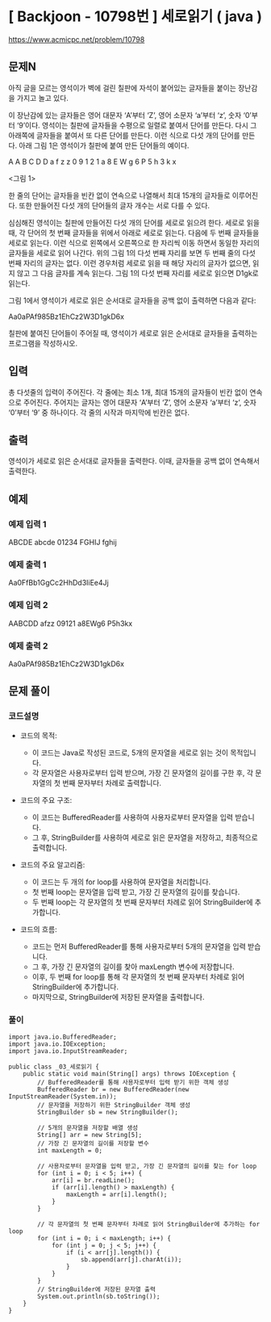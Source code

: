 





# \[ Backjoon - 10798번 \] 세로읽기 ( java )

https://www.acmicpc.net/problem/10798

## 문제N
아직 글을 모르는 영석이가 벽에 걸린 칠판에 자석이 붙어있는 글자들을 붙이는 장난감을 가지고 놀고 있다. 

이 장난감에 있는 글자들은 영어 대문자 ‘A’부터 ‘Z’, 영어 소문자 ‘a’부터 ‘z’, 숫자 ‘0’부터 ‘9’이다. 영석이는 칠판에 글자들을 수평으로 일렬로 붙여서 단어를 만든다. 다시 그 아래쪽에 글자들을 붙여서 또 다른 단어를 만든다. 이런 식으로 다섯 개의 단어를 만든다. 아래 그림 1은 영석이가 칠판에 붙여 만든 단어들의 예이다. 

A A B C D D
a f z z 
0 9 1 2 1
a 8 E W g 6
P 5 h 3 k x

<그림 1>

한 줄의 단어는 글자들을 빈칸 없이 연속으로 나열해서 최대 15개의 글자들로 이루어진다. 또한 만들어진 다섯 개의 단어들의 글자 개수는 서로 다를 수 있다. 

심심해진 영석이는 칠판에 만들어진 다섯 개의 단어를 세로로 읽으려 한다. 세로로 읽을 때, 각 단어의 첫 번째 글자들을 위에서 아래로 세로로 읽는다. 다음에 두 번째 글자들을 세로로 읽는다. 이런 식으로 왼쪽에서 오른쪽으로 한 자리씩 이동 하면서 동일한 자리의 글자들을 세로로 읽어 나간다. 위의 그림 1의 다섯 번째 자리를 보면 두 번째 줄의 다섯 번째 자리의 글자는 없다. 이런 경우처럼 세로로 읽을 때 해당 자리의 글자가 없으면, 읽지 않고 그 다음 글자를 계속 읽는다. 그림 1의 다섯 번째 자리를 세로로 읽으면 D1gk로 읽는다. 

그림 1에서 영석이가 세로로 읽은 순서대로 글자들을 공백 없이 출력하면 다음과 같다:

Aa0aPAf985Bz1EhCz2W3D1gkD6x

칠판에 붙여진 단어들이 주어질 때, 영석이가 세로로 읽은 순서대로 글자들을 출력하는 프로그램을 작성하시오.

## 입력

총 다섯줄의 입력이 주어진다. 각 줄에는 최소 1개, 최대 15개의 글자들이 빈칸 없이 연속으로 주어진다. 주어지는 글자는 영어 대문자 ‘A’부터 ‘Z’, 영어 소문자 ‘a’부터 ‘z’, 숫자 ‘0’부터 ‘9’ 중 하나이다. 각 줄의 시작과 마지막에 빈칸은 없다.

## 출력

영석이가 세로로 읽은 순서대로 글자들을 출력한다. 이때, 글자들을 공백 없이 연속해서 출력한다.

## 예제
### 예제 입력 1

ABCDE
abcde
01234
FGHIJ
fghij

### 예제 출력 1 

Aa0FfBb1GgCc2HhDd3IiEe4Jj

### 예제 입력 2 

AABCDD
afzz
09121
a8EWg6
P5h3kx

### 예제 출력 2

Aa0aPAf985Bz1EhCz2W3D1gkD6x

## 문제 풀이
### 코드설명
- 코드의 목적:
    
    - 이 코드는 Java로 작성된 코드로, 5개의 문자열을 세로로 읽는 것이 목적입니다.
    - 각 문자열은 사용자로부터 입력 받으며, 가장 긴 문자열의 길이를 구한 후, 각 문자열의 첫 번째 문자부터 차례로 출력합니다.
- 코드의 주요 구조:
    
    - 이 코드는 BufferedReader를 사용하여 사용자로부터 문자열을 입력 받습니다.
    - 그 후, StringBuilder를 사용하여 세로로 읽은 문자열을 저장하고, 최종적으로 출력합니다.
- 코드의 주요 알고리즘:
    
    - 이 코드는 두 개의 for loop를 사용하여 문자열을 처리합니다.
    - 첫 번째 loop는 문자열을 입력 받고, 가장 긴 문자열의 길이를 찾습니다.
    - 두 번째 loop는 각 문자열의 첫 번째 문자부터 차례로 읽어 StringBuilder에 추가합니다.
- 코드의 흐름:
    
    - 코드는 먼저 BufferedReader를 통해 사용자로부터 5개의 문자열을 입력 받습니다.
    - 그 후, 가장 긴 문자열의 길이를 찾아 maxLength 변수에 저장합니다.
    - 이후, 두 번째 for loop를 통해 각 문자열의 첫 번째 문자부터 차례로 읽어 StringBuilder에 추가합니다.
    - 마지막으로, StringBuilder에 저장된 문자열을 출력합니다.


### 풀이

```
import java.io.BufferedReader;
import java.io.IOException;
import java.io.InputStreamReader;

public class _03_세로읽기 {
    public static void main(String[] args) throws IOException {
        // BufferedReader를 통해 사용자로부터 입력 받기 위한 객체 생성
        BufferedReader br = new BufferedReader(new InputStreamReader(System.in));
        // 문자열을 저장하기 위한 StringBuilder 객체 생성
        StringBuilder sb = new StringBuilder();

        // 5개의 문자열을 저장할 배열 생성
        String[] arr = new String[5];
        // 가장 긴 문자열의 길이를 저장할 변수
        int maxLength = 0;

        // 사용자로부터 문자열을 입력 받고, 가장 긴 문자열의 길이를 찾는 for loop
        for (int i = 0; i < 5; i++) {
            arr[i] = br.readLine();
            if (arr[i].length() > maxLength) {
                maxLength = arr[i].length();
            }
        }

        // 각 문자열의 첫 번째 문자부터 차례로 읽어 StringBuilder에 추가하는 for loop
        for (int i = 0; i < maxLength; i++) {
            for (int j = 0; j < 5; j++) {
                if (i < arr[j].length()) {
                    sb.append(arr[j].charAt(i));
                }
            }
        }
        // StringBuilder에 저장된 문자열 출력
        System.out.println(sb.toString());
    }
}
```


